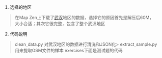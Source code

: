 1. 选择的地区
> 在Map Zen上下载了[武汉](https://s3.amazonaws.com/metro-extracts.mapzen.com/wuhan_china.osm.bz2)地区的数据，选择它的原因首先是解压后60M，大小合适；其次它很完整，包含了整个武汉地区

2. 代码说明
> clean_data.py 对武汉地区的数据进行清洗和JSON化> 
> extract_sample.py 用来提取OSM文件的样本
> exercises下面是测试题的代码



